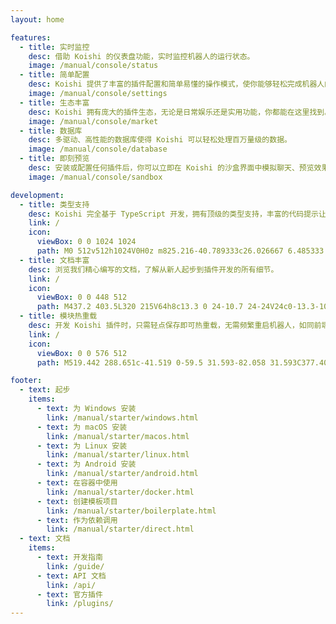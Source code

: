 ```yaml
---
layout: home

features:
  - title: 实时监控
    desc: 借助 Koishi 的仪表盘功能，实时监控机器人的运行状态。
    image: /manual/console/status
  - title: 简单配置
    desc: Koishi 提供了丰富的插件配置和简单易懂的操作模式，使你能够轻松完成机器人的定制化。
    image: /manual/console/settings
  - title: 生态丰富
    desc: Koishi 拥有庞大的插件生态，无论是日常娱乐还是实用功能，你都能在这里找到。
    image: /manual/console/market
  - title: 数据库
    desc: 多驱动、高性能的数据库使得 Koishi 可以轻松处理百万量级的数据。
    image: /manual/console/database
  - title: 即刻预览
    desc: 安装或配置任何插件后，你可以立即在 Koishi 的沙盒界面中模拟聊天、预览效果。
    image: /manual/console/sandbox

development:
  - title: 类型支持
    desc: Koishi 完全基于 TypeScript 开发，拥有顶级的类型支持，丰富的代码提示让你在编写代码的时候甚至无需查看文档。
    link: /
    icon:
      viewBox: 0 0 1024 1024
      path: M0 512v512h1024V0H0z m825.216-40.789333c26.026667 6.485333 45.824 18.048 64.042667 36.906666 9.429333 10.069333 23.424 28.416 24.533333 32.853334 0.341333 1.28-44.202667 31.146667-71.168 47.914666-0.981333 0.64-4.906667-3.584-9.258667-10.069333-13.226667-19.2-27.008-27.477333-48.128-28.928-31.061333-2.133333-51.029333 14.122667-50.858666 41.258667a37.546667 37.546667 0 0 0 4.352 19.2c6.826667 14.122667 19.541333 22.613333 59.306666 39.808 73.344 31.573333 104.704 52.352 124.202667 81.92 21.76 32.981333 26.666667 85.674667 11.861333 124.842666-16.213333 42.581333-56.533333 71.509333-113.28 81.066667-17.536 3.114667-59.136 2.645333-77.994666-0.768-41.130667-7.338667-80.128-27.648-104.192-54.314667-9.429333-10.368-27.818667-37.546667-26.666667-39.466666a67.413333 67.413333 0 0 1 9.386667-6.016c4.608-2.602667 21.802667-12.544 38.058666-21.973334l29.44-17.066666 6.186667 9.130666c8.618667 13.141333 27.434667 31.189333 38.826667 37.205334 32.682667 17.237333 77.525333 14.805333 99.626666-5.034667a37.674667 37.674667 0 0 0 13.354667-30.72c0-11.861333-1.493333-17.066667-7.68-26.026667-7.936-11.349333-24.192-20.906667-70.357333-40.96-52.821333-22.741333-75.562667-36.864-96.384-59.306666a135.04 135.04 0 0 1-28.117334-51.2c-3.882667-14.464-4.864-50.730667-1.792-65.322667 10.88-51.072 49.408-86.613333 105.002667-97.194667 18.048-3.413333 59.989333-2.133333 77.696 2.261334z m-240.384 42.752l0.341333 41.941333H451.84v378.709333H357.546667v-378.709333H224.341333v-41.130667c0-22.784 0.469333-41.813333 1.109334-42.24 0.512-0.682667 81.621333-1.024 179.925333-0.853333l178.986667 0.512z
  - title: 文档丰富
    desc: 浏览我们精心编写的文档，了解从新人起步到插件开发的所有细节。
    link: /
    icon:
      viewBox: 0 0 448 512
      path: M437.2 403.5L320 215V64h8c13.3 0 24-10.7 24-24V24c0-13.3-10.7-24-24-24H120c-13.3 0-24 10.7-24 24v16c0 13.3 10.7 24 24 24h8v151L10.8 403.5C-18.5 450.6 15.3 512 70.9 512h306.2c55.7 0 89.4-61.5 60.1-108.5zM137.9 320l48.2-77.6c3.7-5.2 5.8-11.6 5.8-18.4V64h64v160c0 6.9 2.2 13.2 5.8 18.4l48.2 77.6h-172z
  - title: 模块热重载
    desc: 开发 Koishi 插件时，只需轻点保存即可热重载，无需频繁重启机器人，如同前端开发一样丝滑顺畅。
    link: /
    icon:
      viewBox: 0 0 576 512
      path: M519.442 288.651c-41.519 0-59.5 31.593-82.058 31.593C377.409 320.244 432 144 432 144s-196.288 80-196.288-3.297c0-35.827 36.288-46.25 36.288-85.985C272 19.216 243.885 0 210.539 0c-34.654 0-66.366 18.891-66.366 56.346 0 41.364 31.711 59.277 31.711 81.75C175.885 207.719 0 166.758 0 166.758v333.237s178.635 41.047 178.635-28.662c0-22.473-40-40.107-40-81.471 0-37.456 29.25-56.346 63.577-56.346 33.673 0 61.788 19.216 61.788 54.717 0 39.735-36.288 50.158-36.288 85.985 0 60.803 129.675 25.73 181.23 25.73 0 0-34.725-120.101 25.827-120.101 35.962 0 46.423 36.152 86.308 36.152C556.712 416 576 387.99 576 354.443c0-34.199-18.962-65.792-56.558-65.792z

footer:
  - text: 起步
    items:
      - text: 为 Windows 安装
        link: /manual/starter/windows.html
      - text: 为 macOS 安装
        link: /manual/starter/macos.html
      - text: 为 Linux 安装
        link: /manual/starter/linux.html
      - text: 为 Android 安装
        link: /manual/starter/android.html
      - text: 在容器中使用
        link: /manual/starter/docker.html
      - text: 创建模板项目
        link: /manual/starter/boilerplate.html
      - text: 作为依赖调用
        link: /manual/starter/direct.html
  - text: 文档
    items:
      - text: 开发指南
        link: /guide/
      - text: API 文档
        link: /api/
      - text: 官方插件
        link: /plugins/
---
```

